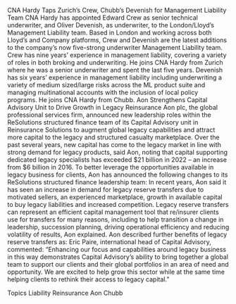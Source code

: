 CNA Hardy Taps Zurich’s Crew, Chubb’s Devenish for Management Liability Team
CNA Hardy has appointed Edward Crew as senior technical underwriter, and Oliver Devenish, as underwriter, to the London/Lloyd’s Management Liability team.
Based in London and working across both Lloyd’s and Company platforms, Crew and Devenish are the latest additions to the company’s now five-strong underwriter Management Liability team.
Crew has nine years’ experience in management liability, covering a variety of roles in both broking and underwriting. He joins CNA Hardy from Zurich where he was a senior underwriter and spent the last five years.
Devenish has six years’ experience in management liability including underwriting a variety of medium sized/large risks across the ML product suite and managing multinational accounts with the inclusion of local policy programs. He joins CNA Hardy from Chubb.
Aon Strengthens Capital Advisory Unit to Drive Growth in Legacy Reinsurance
Aon plc, the global professional services firm, announced new leadership roles within the ReSolutions structured finance team of its Capital Advisory unit in Reinsurance Solutions to augment global legacy capabilities and attract more capital to the legacy and structured casualty marketplace.
Over the past several years, new capital has come to the legacy market in line with strong demand for legacy products, said Aon, noting that capital supporting dedicated legacy specialists has exceeded $21 billion in 2022 – an increase from $6 billion in 2016.
To better leverage the opportunities available in legacy business for clients, Aon has announced the following changes to its ReSolutions structured finance leadership team:
In recent years, Aon said it has seen an increase in demand for legacy reserve transfers due to motivated sellers, an experienced marketplace, growth in available capital to buy legacy liabilities and increased competition.
Legacy reserve transfers can represent an efficient capital management tool that re/insurer clients use for transfers for many reasons, including to help transition a change in leadership, succession planning, driving operational efficiency and reducing volatility of results, Aon explained.
Aon described further benefits of legacy reserve transfers as:
Eric Paire, international head of Capital Advisory, commented: “Enhancing our focus and capabilities around legacy business in this way demonstrates Capital Advisory’s ability to bring together a global team to support our clients and their global portfolios in an area of need and opportunity. We are excited to help grow this sector while at the same time helping clients to rethink their access to legacy capital.”

Topics
Liability
Reinsurance
Aon
Chubb
